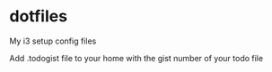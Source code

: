 # dotfiles
My i3 setup config files

Add .todogist file to your home with the gist number of your todo file
